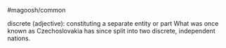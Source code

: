 #magoosh/common

discrete (adjective): constituting a separate entity or part 
What was once known as Czechoslovakia has since split into two discrete, independent nations. 
